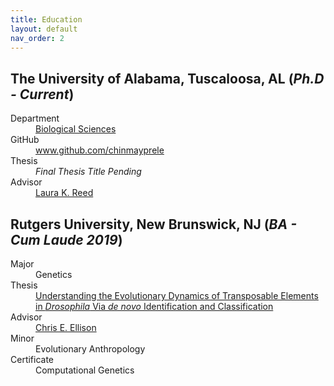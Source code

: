 ```yaml
---
title: Education
layout: default
nav_order: 2
---
```



## **The University of Alabama**, Tuscaloosa, AL (_Ph.D - Current_)

<dl>
	<dt>Department</dt>
	<dd><a href="https://bsc.ua.edu">Biological Sciences</a></dd>
	<dt>GitHub</dt>
	<dd><a href="https://www.github.com/chinmayprele">www.github.com/chinmayprele</a></dd>
	<dt>Thesis</dt>
	<dd><i>Final Thesis Title Pending</i></dd>
	<dt>Advisor</dt>
	<dd><a href="https://flygxe.ua.edu">Laura K. Reed</a></dd>
</dl>


## **Rutgers University**, New Brunswick, NJ (_BA - Cum Laude 2019_)

<dl>
	<dt>Major</dt>
	<dd>Genetics</dd>
	<dt>Thesis</dt>
	<dd><a href="/assets/pdfs/pubs/rutgers2019_thesis-rele.pdf">Understanding the Evolutionary Dynamics of Transposable Elements in <i>Drosophila</i> Via <i>de novo</i> Identification and Classification</a></dd>
	<dt>Advisor</dt>
	<dd><a href="https://ellisonlab.website">Chris E. Ellison</a></dd>
	<dt>Minor</dt>
	<dd>Evolutionary Anthropology</dd>
	<dt>Certificate</dt>
	<dd>Computational Genetics</dd>
</dl>
